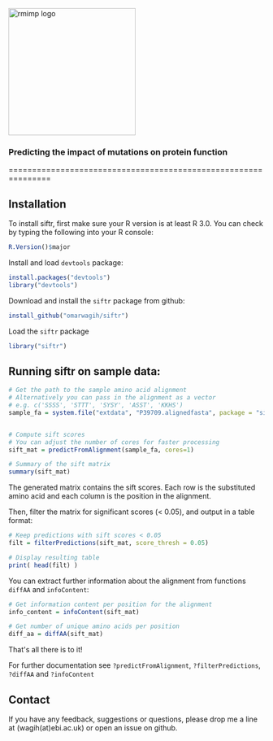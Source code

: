 <img src="https://cdn.rawgit.com/omarwagih/siftr/master/inst/extdata/images/siftr-logo-flat.svg" alt="rmimp logo" width="250px"><br>
<h3>Predicting the impact of mutations on protein function</h3>
===============================================================

## Installation

To install siftr, first make sure your R version is at least R 3.0. You can check by typing the following into your R console:

```r
R.Version()$major
```

Install and load `devtools` package:

```r
install.packages("devtools")
library("devtools")
```

Download and install the `siftr` package from github:

```r
install_github("omarwagih/siftr")
```

Load the `siftr` package

```r
library("siftr")
```

## Running siftr on sample data:

```r
# Get the path to the sample amino acid alignment
# Alternatively you can pass in the alignment as a vector
# e.g. c('SSSS', 'STTT', 'SYSY', 'ASST', 'KKHS')
sample_fa = system.file("extdata", "P39709.alignedfasta", package = "siftr")


# Compute sift scores
# You can adjust the number of cores for faster processing
sift_mat = predictFromAlignment(sample_fa, cores=1)

# Summary of the sift matrix
summary(sift_mat)
```

The generated matrix contains the sift scores. Each row is the substituted amino acid and each column is the position in the alignment. 

Then, filter the matrix for significant scores (< 0.05), and output in a table format:

```r
# Keep predictions with sift scores < 0.05 
filt = filterPredictions(sift_mat, score_thresh = 0.05)

# Display resulting table
print( head(filt) )
```

You can extract further information about the alignment from functions `diffAA` and `infoContent`:

```r
# Get information content per position for the alignment
info_content = infoContent(sift_mat)

# Get number of unique amino acids per position
diff_aa = diffAA(sift_mat)
```


That's all there is to it!

For further documentation see `?predictFromAlignment`, `?filterPredictions`, `?diffAA` and `?infoContent`


## Contact
If you have any feedback, suggestions or questions, please drop me a line at (wagih(at)ebi.ac.uk) or open an issue on github.